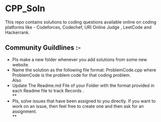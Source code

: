 # CPP_Soln
This repo contains solutions to coding questions available online on coding platforms like - Codeforces, Codechef, URI Online Judge , LeetCode and Hackerrank.

## Community Guildlines :-

<ul>
<li> Pls make a new folder whenever you add solutions from some new website.</li>
<li> Name the solution as the following file format: ProblemCode.cpp where ProblemCode is the problem code for that coding problem. </li>
Also 
<li>Update The Readme.md File of your Folder with the format provided in each Readme file to track Records .</li>
** <li>Pls, solve issues that have been assigned to you directly. If you want to work on an issue, then feel free to create one and then ask for an assignment.</li> **
</ul>
